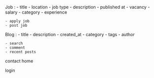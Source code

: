 Job :
    - title
    - location
    - job type
    - description
    - published at
    - vacancy
    - salary
    - category
    - experience


    - apply job
    - post job

Blog :
    - title
    - description
    - created_at
    - category
    - tags
    - author

    - search
    - comment
    - recent posts

contact
home

login

